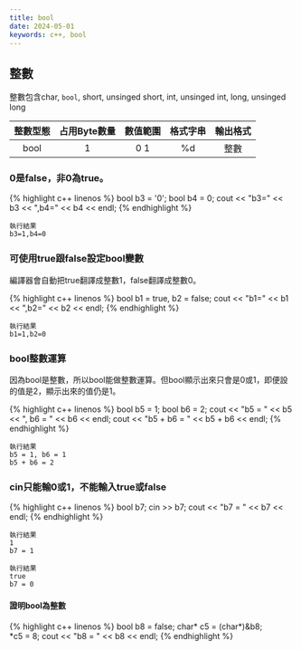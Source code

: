 ```yaml
---
title: bool
date: 2024-05-01
keywords: c++, bool
---
```


## 整數

整數包含char, `bool`, short, unsinged short, int, unsinged int, long, unsinged long

|整數型態|占用Byte數量|數值範圍|格式字串|輸出格式|
|:---:|:---:|:---:|:---:|:---:|
|bool |1  |0 1|%d   |整數  |


### 0是false，非0為true。

{% highlight c++ linenos %}
  bool b3 = '0';
  bool b4 = 0;
  cout << "b3=" << b3 << ",b4=" << b4 << endl;
{% endhighlight %}
```
執行結果
b3=1,b4=0
```

### 可使用true跟false設定bool變數

編譯器會自動把true翻譯成整數1，false翻譯成整數0。

{% highlight c++ linenos %}
  bool b1 = true, b2 = false;
  cout << "b1=" << b1 << ",b2=" << b2 << endl;
{% endhighlight %}
```
執行結果
b1=1,b2=0
```

### bool整數運算

因為bool是整數，所以bool能做整數運算。但bool顯示出來只會是0或1，即便設的值是2，顯示出來的值仍是1。

{% highlight c++ linenos %}
  bool b5 = 1;
  bool b6 = 2;
  cout << "b5 = " << b5 << ", b6 = " << b6 << endl;
  cout << "b5 + b6 = " << b5 + b6 << endl;
{% endhighlight %}
```
執行結果
b5 = 1, b6 = 1
b5 + b6 = 2
```

### cin只能輸0或1，不能輸入true或false


{% highlight c++ linenos %}
  bool b7;
  cin >> b7;
  cout << "b7 = " << b7 << endl;
{% endhighlight %}
```
執行結果
1
b7 = 1
```
```
執行結果
true
b7 = 0
```

#### 證明bool為整數

{% highlight c++ linenos %}
  bool b8 = false;
  char* c5 = (char*)&b8;  
  *c5 = 8;
  cout << "b8 = " << b8 << endl;
{% endhighlight %}